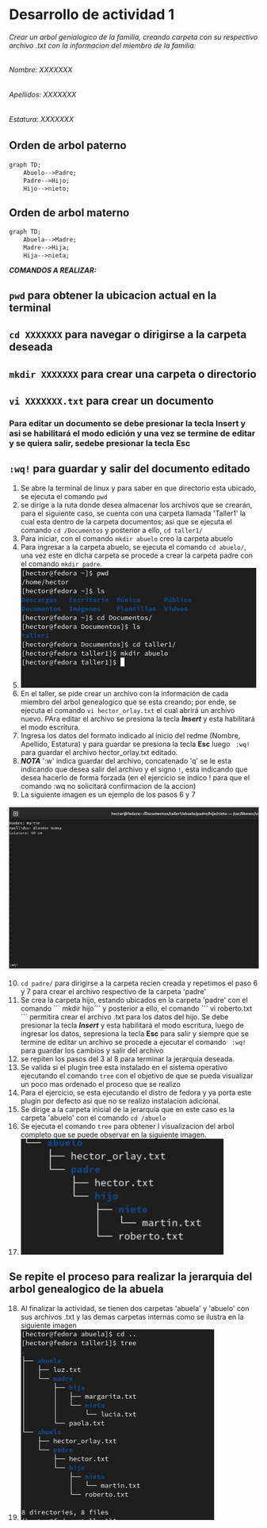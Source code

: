 
# Desarrollo de actividad 1

###### Crear un arbol genialogico de la familia, creando carpeta con su respectivo archivo .txt con la informacion del miembro de la familia:
###### Nombre: XXXXXXX
###### Apellidos: XXXXXXX
###### Estatura: XXXXXXX

## Orden de arbol paterno

```mermaid
graph TD;
    Abuelo-->Padre;
    Padre-->Hijo;
    Hijo-->nieto;
```
## Orden de arbol materno

```mermaid
graph TD;
    Abuela-->Madre;
    Madre-->Hija;
    Hija-->nieta;
```

***COMANDOS A REALIZAR:***
## ``` pwd ``` para obtener la ubicacion actual en la terminal
## ``` cd XXXXXXX ``` para navegar o dirigirse a la carpeta deseada
## ``` mkdir XXXXXXX ``` para crear una carpeta o directorio
## ``` vi XXXXXXX.txt ``` para crear un documento 
### Para editar un documento se debe presionar la tecla **Insert** y asi se habilitará el modo edición y una vez se termine de editar y se quiera salir, sedebe presionar la tecla **Esc**
## ``` :wq! ``` para guardar y salir del documento editado



1. Se abre la terminal de linux y para saber en que directorio esta ubicado, se ejecuta el comando  ``` pwd ```
2. se dirige a la ruta donde desea almacenar los archivos que se crearán, para el siguiente caso, se cuenta con una carpeta llamada 'Taller1' la cual esta dentro de la carpeta documentos; asi  que se ejecuta el comando ``` cd /Documentos ``` y posterior a ello, ``` cd taller1/ ```
3. Para iniciar, con el comando ``` mkdir abuelo ``` creo la carpeta abuelo
4. Para ingresar a la carpeta abuelo, se ejecuta el comando ``` cd abuelo/ ```, una vez este en dicha carpeta se procede a crear la carpeta padre con el comando ``` mkdir padre ```.
5. ![Imgen primeros pasos descritos](https://github.com/HectorBlandon/linux1/blob/e180dcc684adf2b95a292b181ac672b6a4b4cb4b/Seguimiento/1/Taller1Linux/Captura1.PNG)
6. En el taller, se pide crear un archivo con la información de cada miembro del arbol genealogico que se esta creando; por ende, se ejecuta el comando ``` vi hector_orlay.txt ``` el cual abrirá un archivo nuevo. PAra editar el archivo se presiona la tecla ***Insert*** y esta habilitará el modo escritura.
7. Ingresa los datos del formato indicado al inicio del redme (Nombre, Apellido, Estatura) y para guardar se presiona la tecla **Esc** luego ``` :wq!``` para guardar el archivo hector_orlay.txt editado. 
8. ***NOTA*** ':w' indica guardar del archivo, concatenado 'q' se le esta indicando que desea salir del archivo y el signo ``` ! ```, esta indicando que desea hacerlo de forma forzada (en el ejercicio se indico ! para que el comando :wq no solicitará confirmacion de la accion)
9.  La siguiente imagen es un ejemplo de los pasos 6 y 7

![Imagen creacion de archivo .txt](https://github.com/HectorBlandon/linux1/blob/858080780fcb7979674144a4acf4eb367d904f30/Seguimiento/1/Taller1Linux/Captura4.PNG)

10. ``` cd padre/ ``` para dirigirse a la carpeta recien creada y repetimos el paso 6 y 7 para crear el archivo respectivo de la carpeta 'padre'
11. Se crea la carpeta hijo, estando ubicados en la carpeta 'padre' con el comando ´´´ mkdir hijo´´´ y posterior a ello, el comando ´´´ vi roberto.txt ´´´ permitira crear el archivo .txt para los datos del hijo. Se debe  presionar la tecla ***Insert*** y esta habilitará el modo escritura, luego de ingresar los datos, sepresiona la tecla **Esc** para salir y siempre que se termine de editar un archivo se procede a ejecutar el comando ``` :wq!``` para guardar los cambios y salir del archivo
12. se repiten los pasos del 3 al 8 para terminar la jerarquia deseada.
13. Se valida si el plugin tree esta instalado en el sistema operativo ejecutando el comando ``` tree ``` con el objetivo de que se pueda visualizar un poco mas ordenado el proceso que se realizo 
14. Para el ejercicio, se esta ejecutando el distro de fedora y ya porta este plugin por defecto asi que no se realizo instalacion adicional.
15. Se dirige a la carpeta inicial de la jerarquia que en este caso es la carpeta 'abuelo' con el comando  ``` cd /abuelo ```
16. Se ejecuta el comando ``` tree ```  para obtener l visualizacion del arbol completo que se puede observar en la siguiente imagen.
17. ![Imagen creacion de archivo .txt](https://github.com/HectorBlandon/linux1/blob/66a2173f78a956a902c06238b187956df765496d/Seguimiento/1/Taller1Linux/Captura8.png)

## Se repite el proceso para realizar la jerarquia del arbol genealogico de la abuela

18. Al finalizar la actividad, se tienen dos carpetas 'abuela' y 'abuelo' con sus archivos .txt y las demas carpetas internas como se ilustra en la siguiente imagen
19. ![Imagen creacion de archivo .txt](https://github.com/HectorBlandon/linux1/blob/66a2173f78a956a902c06238b187956df765496d/Seguimiento/1/Taller1Linux/Captura7.PNG)


